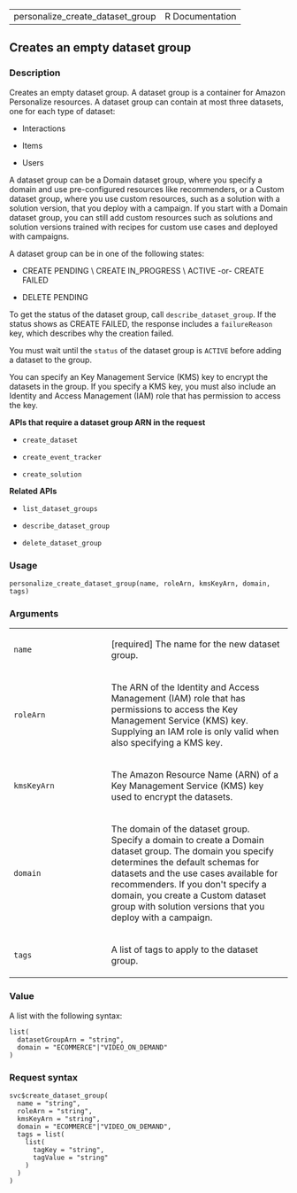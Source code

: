 <table style="width: 100%;">
<tbody>
<tr class="odd">
<td>personalize_create_dataset_group</td>
<td style="text-align: right;">R Documentation</td>
</tr>
</tbody>
</table>

## Creates an empty dataset group

### Description

Creates an empty dataset group. A dataset group is a container for
Amazon Personalize resources. A dataset group can contain at most three
datasets, one for each type of dataset:

-   Interactions

-   Items

-   Users

A dataset group can be a Domain dataset group, where you specify a
domain and use pre-configured resources like recommenders, or a Custom
dataset group, where you use custom resources, such as a solution with a
solution version, that you deploy with a campaign. If you start with a
Domain dataset group, you can still add custom resources such as
solutions and solution versions trained with recipes for custom use
cases and deployed with campaigns.

A dataset group can be in one of the following states:

-   CREATE PENDING \\ CREATE IN\_PROGRESS \\ ACTIVE -or- CREATE FAILED

-   DELETE PENDING

To get the status of the dataset group, call `describe_dataset_group`.
If the status shows as CREATE FAILED, the response includes a
`failureReason` key, which describes why the creation failed.

You must wait until the `status` of the dataset group is `ACTIVE` before
adding a dataset to the group.

You can specify an Key Management Service (KMS) key to encrypt the
datasets in the group. If you specify a KMS key, you must also include
an Identity and Access Management (IAM) role that has permission to
access the key.

**APIs that require a dataset group ARN in the request**

-   `create_dataset`

-   `create_event_tracker`

-   `create_solution`

**Related APIs**

-   `list_dataset_groups`

-   `describe_dataset_group`

-   `delete_dataset_group`

### Usage

    personalize_create_dataset_group(name, roleArn, kmsKeyArn, domain, tags)

### Arguments

<table>
<colgroup>
<col style="width: 35%" />
<col style="width: 65%" />
</colgroup>
<tbody>
<tr class="odd">
<td><code id="personalize_create_dataset_group_:_name">name</code></td>
<td><p>[required] The name for the new dataset group.</p></td>
</tr>
<tr class="even">
<td><code
id="personalize_create_dataset_group_:_roleArn">roleArn</code></td>
<td><p>The ARN of the Identity and Access Management (IAM) role that has
permissions to access the Key Management Service (KMS) key. Supplying an
IAM role is only valid when also specifying a KMS key.</p></td>
</tr>
<tr class="odd">
<td><code
id="personalize_create_dataset_group_:_kmsKeyArn">kmsKeyArn</code></td>
<td><p>The Amazon Resource Name (ARN) of a Key Management Service (KMS)
key used to encrypt the datasets.</p></td>
</tr>
<tr class="even">
<td><code
id="personalize_create_dataset_group_:_domain">domain</code></td>
<td><p>The domain of the dataset group. Specify a domain to create a
Domain dataset group. The domain you specify determines the default
schemas for datasets and the use cases available for recommenders. If
you don't specify a domain, you create a Custom dataset group with
solution versions that you deploy with a campaign.</p></td>
</tr>
<tr class="odd">
<td><code id="personalize_create_dataset_group_:_tags">tags</code></td>
<td><p>A list of tags to apply to the dataset group.</p></td>
</tr>
</tbody>
</table>

### Value

A list with the following syntax:

    list(
      datasetGroupArn = "string",
      domain = "ECOMMERCE"|"VIDEO_ON_DEMAND"
    )

### Request syntax

    svc$create_dataset_group(
      name = "string",
      roleArn = "string",
      kmsKeyArn = "string",
      domain = "ECOMMERCE"|"VIDEO_ON_DEMAND",
      tags = list(
        list(
          tagKey = "string",
          tagValue = "string"
        )
      )
    )
